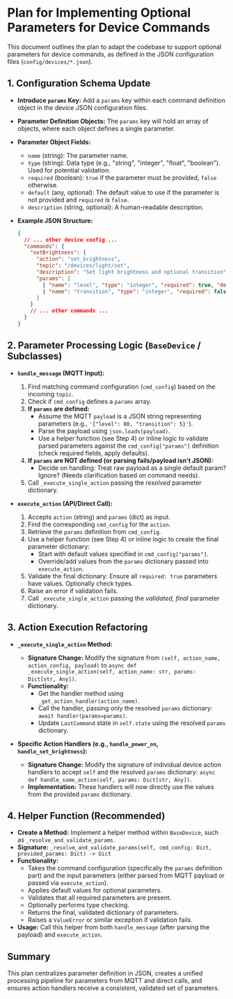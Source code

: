 # Plan for Implementing Optional Parameters for Device Commands

This document outlines the plan to adapt the codebase to support optional parameters for device commands, as defined in the JSON configuration files (`config/devices/*.json`).

## 1. Configuration Schema Update

- **Introduce `params` Key:** Add a `params` key within each command definition object in the device JSON configuration files.
- **Parameter Definition Objects:** The `params` key will hold an array of objects, where each object defines a single parameter.
- **Parameter Object Fields:**
    - `name` (string): The parameter name.
    - `type` (string): Data type (e.g., "string", "integer", "float", "boolean"). Used for potential validation.
    - `required` (boolean): `true` if the parameter must be provided, `false` otherwise.
    - `default` (any, optional): The default value to use if the parameter is not provided and `required` is `false`.
    - `description` (string, optional): A human-readable description.

- **Example JSON Structure:**
  ```json
  {
    // ... other device config ...
    "commands": {
      "setBrightness": {
        "action": "set_brightness", 
        "topic": "/devices/light/set",
        "description": "Set light brightness and optional transition",
        "params": [
          { "name": "level", "type": "integer", "required": true, "description": "Brightness level 0-100" },
          { "name": "transition", "type": "integer", "required": false, "default": 0, "description": "Transition time in seconds" }
        ]
      }
      // ... other commands ...
    }
  }
  ```

## 2. Parameter Processing Logic (`BaseDevice` / Subclasses)

- **`handle_message` (MQTT Input):**
    1. Find matching command configuration (`cmd_config`) based on the incoming `topic`.
    2. Check if `cmd_config` defines a `params` array.
    3. **If `params` are defined:**
        - Assume the MQTT `payload` is a JSON string representing parameters (e.g., `'{"level": 80, "transition": 5}'`).
        - Parse the payload using `json.loads(payload)`.
        - Use a helper function (see Step 4) or inline logic to validate parsed parameters against the `cmd_config["params"]` definition (check required fields, apply defaults).
    4. **If `params` are NOT defined (or parsing fails/payload isn't JSON):**
        - Decide on handling: Treat raw payload as a single default param? Ignore? (Needs clarification based on command needs).
    5. Call `_execute_single_action` passing the *resolved* parameter dictionary.

- **`execute_action` (API/Direct Call):**
    1. Accepts `action` (string) and `params` (dict) as input.
    2. Find the corresponding `cmd_config` for the `action`.
    3. Retrieve the `params` definition from `cmd_config`.
    4. Use a helper function (see Step 4) or inline logic to create the final parameter dictionary:
        - Start with default values specified in `cmd_config["params"]`.
        - Override/add values from the `params` dictionary passed into `execute_action`.
    5. Validate the final dictionary: Ensure all `required: true` parameters have values. Optionally check types.
    6. Raise an error if validation fails.
    7. Call `_execute_single_action` passing the *validated, final* parameter dictionary.

## 3. Action Execution Refactoring

- **`_execute_single_action` Method:**
    - **Signature Change:** Modify the signature from `(self, action_name, action_config, payload)` to `async def _execute_single_action(self, action_name: str, params: Dict[str, Any])`.
    - **Functionality:**
        - Get the handler method using `_get_action_handler(action_name)`.
        - Call the handler, passing only the resolved `params` dictionary: `await handler(params=params)`.
        - Update `LastCommand` state in `self.state` using the resolved `params` dictionary.

- **Specific Action Handlers (e.g., `handle_power_on`, `handle_set_brightness`):**
    - **Signature Change:** Modify the signature of individual device action handlers to accept `self` and the resolved `params` dictionary: `async def handle_some_action(self, params: Dict[str, Any])`.
    - **Implementation:** These handlers will now directly use the values from the provided `params` dictionary.

## 4. Helper Function (Recommended)

- **Create a Method:** Implement a helper method within `BaseDevice`, such as `_resolve_and_validate_params`.
- **Signature:** `_resolve_and_validate_params(self, cmd_config: Dict, provided_params: Dict) -> Dict`
- **Functionality:**
    - Takes the command configuration (specifically the `params` definition part) and the input parameters (either parsed from MQTT payload or passed via `execute_action`).
    - Applies default values for optional parameters.
    - Validates that all required parameters are present.
    - Optionally performs type checking.
    - Returns the final, validated dictionary of parameters.
    - Raises a `ValueError` or similar exception if validation fails.
- **Usage:** Call this helper from both `handle_message` (after parsing the payload) and `execute_action`.

## Summary

This plan centralizes parameter definition in JSON, creates a unified processing pipeline for parameters from MQTT and direct calls, and ensures action handlers receive a consistent, validated set of parameters. 